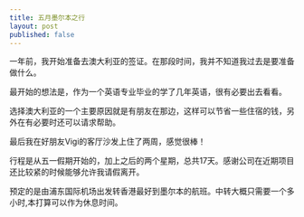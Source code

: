 ```yaml
---
title: 五月墨尔本之行
layout: post
published: false
---
```


一年前，我开始准备去澳大利亚的签证。在那段时间，我并不知道我过去是要准备做什么。

最开始的想法是，作为一个英语专业毕业的学了几年英语，很有必要出去看看。

选择澳大利亚的一个主要原因就是有朋友在那边，这样可以节省一些住宿的钱，另外在有必要时还可以请求帮助。

最后我在好朋友Vigi的客厅沙发上住了两周，感觉很棒！

行程是从五一假期开始的，加上之后的两个星期，总共17天。感谢公司在近期项目还比较紧的时候能够允许我请假离开。

预定的是由浦东国际机场出发转香港最好到墨尔本的航班。中转大概只需要一个多小时,本打算可以作为休息时间。

